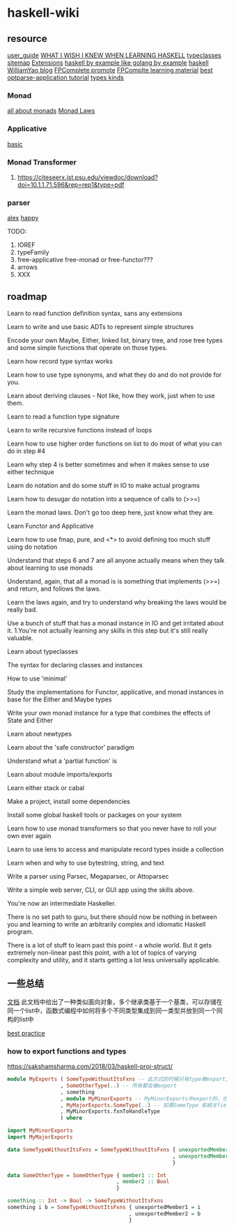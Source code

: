 # haskell-wiki

## resource

[user_guide](https://ghc.gitlab.haskell.org/ghc/doc/users_guide/index.html)
[WHAT I WISH I KNEW WHEN LEARNING HASKELL](https://smunix.github.io/dev.stephendiehl.com/hask/index.html)
[typeclasses sitemap](https://typeclasses.com/sitemap)
[Extensions](https://typeclasses.com/ghc/extensions)
[haskell by example like golang by example](https://lotz84.github.io/haskellbyexample/)
[haskell](https://lotz84.github.io/haskell/)
[WilliamYao blog](https://williamyaoh.com/)
[FPComplete promote](https://www.fpcomplete.com/haskell/promote/)
[FPComplte learning material](https://www.fpcomplete.com/haskell/learn/)
[best optparse-application tutorial](https://tech.fpcomplete.com/haskell/library/optparse-applicative/)
[types kinds](https://diogocastro.com/blog/2018/10/17/haskells-kind-system-a-primer/)

### Monad

[all about monads](https://wiki.haskell.org/All_About_Monads)
[Monad Laws](http://wiki.haskell.org/Monad_laws)

### Applicative

[basic](https://www.fpcomplete.com/haskell/tutorial/applicative-syntax/)

### Monad Transformer

1. https://citeseerx.ist.psu.edu/viewdoc/download?doi=10.1.1.71.596&rep=rep1&type=pdf

### parser
[alex](https://github.com/serokell/blog-posts/blob/master/Alex%20and%20Happy%20Part%201/article.md)
[happy](https://github.com/serokell/blog-posts/blob/master/Alex%20and%20Happy%20Part%202/article.md)

TODO:

1. IOREF
2. typeFamily
3. free-applicative free-monad or free-functor???
4. arrows
5. XXX

## roadmap

Learn to read function definition syntax, sans any extensions

Learn to write and use basic ADTs to represent simple structures

Encode your own Maybe, Either, linked list, binary tree, and rose tree types and some simple functions that operate on those types.

Learn how record type syntax works

Learn how to use type synonyms, and what they do and do not provide for you.

Learn about deriving clauses - Not like, how they work, just when to use them.

Learn to read a function type signature

Learn to write recursive functions instead of loops

Learn how to use higher order functions on list to do most of what you can do in step #4

Learn why step 4 is better sometimes and when it makes sense to use either technique

Learn do notation and do some stuff in IO to make actual programs

Learn how to desugar do notation into a sequence of calls to (>>=)

Learn the monad laws. Don't go too deep here, just know what they are.

Learn Functor and Applicative

Learn how to use fmap, pure, and <*> to avoid defining too much stuff using do notation

Understand that steps 6 and 7 are all anyone actually means when they talk about learning to use monads

Understand, again, that all a monad is is something that implements (>>=) and return, and follows the laws.

Learn the laws again, and try to understand why breaking the laws would be really bad.

Use a bunch of stuff that has a monad instance in IO and get irritated about it. 1.You're not actually learning any skills in this step but it's still really valuable.

Learn about typeclasses

The syntax for declaring classes and instances

How to use 'minimal'

Study the implementations for Functor, applicative, and monad instances in base for the Either and Maybe types

Write your own monad instance for a type that combines the effects of State and Either

Learn about newtypes

Learn about the 'safe constructor' paradigm

Understand what a 'partial function' is

Learn about module imports/exports

Learn either stack or cabal

Make a project, install some dependencies

Install some global haskell tools or packages on your system

Learn how to use monad transformers so that you never have to roll your own ever again

Learn to use lens to access and manipulate record types inside a collection

Learn when and why to use bytestring, string, and text

Write a parser using Parsec, Megaparsec, or Attoparsec

Write a simple web server, CLI, or GUI app using the skills above.

You're now an intermediate Haskeller.

There is no set path to guru, but there should now be nothing in between you and learning to write an arbitrarily complex and idiomatic Haskell program.

There is a lot of stuff to learn past this point - a whole world. But it gets extremely non-linear past this point, with a lot of topics of varying complexity and utility, and it starts getting a lot less universally applicable.

## 一些总结

[文档](https://github.com/Dobiasd/articles/blob/master/from_oop_to_fp_-_inheritance_and_the_expression_problem.md) 
此文档中给出了一种类似面向对象，多个继承类基于一个基类，可以存储在同一个list中，函数式编程中如何将多个不同类型集成到同一类型并放到同一个同构的list中

[best practice](https://github.com/freckle/guides/blob/main/haskell-best-practices.md)

### how to export functions and types

https://sakshamsharma.com/2018/03/haskell-proj-struct/

``` haskell
module MyExports ( SomeTypeWithoutItsFxns -- 此方式的时候只有type被export, data constructor不会被export
                 , SomeOtherType(..) -- 所有都会被export
                 , something
                 , module MyMinorExports -- MyMinorExports中export的，也会在这里被export
                 , MyMajorExports.SomeType(..) -- 如果SomeType 和相关field function被export，这里也会export
                 , MyMinorExports.fxnToHandleType
                 ) where

import MyMinorExports
import MyMajorExports

data SomeTypeWithoutItsFxns = SomeTypeWithoutItsFxns { unexportedMember1 :: Int
                                                     , unexportedMember2 :: Bool
                                                     }

data SomeOtherType = SomeOtherType { member1 :: Int
                                   , member2 :: Bool
                                   }

something :: Int -> Bool -> SomeTypeWithoutItsFxns
something i b = SomeTypeWithoutItsFxns { unexportedMember1 = i
                                       , unexportedMember2 = b
                                       }
```
